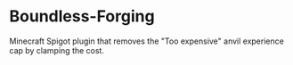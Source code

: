 # Boundless-Forging
Minecraft Spigot plugin that removes the "Too expensive" anvil experience cap by clamping the cost.

